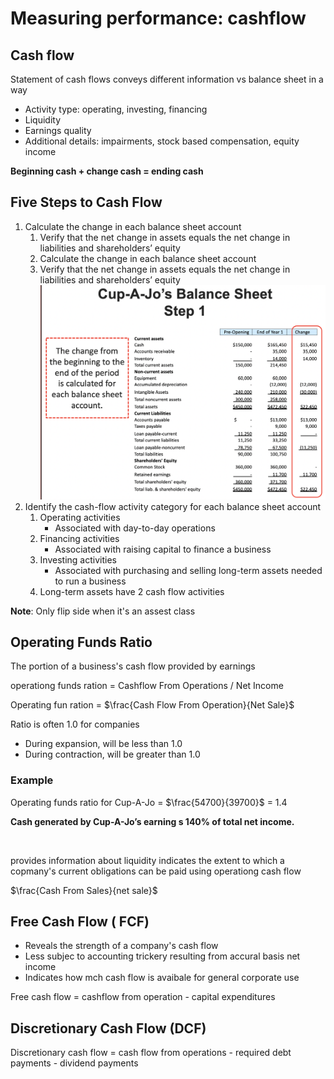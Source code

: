 # Measuring performance: cashflow

## Cash flow

Statement of cash flows conveys different information vs balance sheet in a way    

- Activity type: operating, investing, financing
- Liquidity
- Earnings quality
- Additional details: impairments, stock based compensation, equity income 

**Beginning cash + change cash = ending cash** 

## Five Steps to Cash Flow

1. Calculate the change in each balance sheet account
    1. Verify that the net change in assets equals the net change in liabilities and shareholders’ equity
    2. Calculate the change in each balance sheet account
    3. Verify that the net change in assets equals the net change in liabilities and shareholders’ equity
    ![cashflow](cash-flow-1.png)
2. Identify the cash-flow activity category for each balance sheet account
    1. Operating activities
        - Associated with day-to-day operations
    2. Financing activities
        - Associated with raising capital to finance a business
    3. Investing activities
        - Associated with purchasing and selling long-term assets needed to run a business
    4. Long-term assets have 2 cash flow activities

**Note**: Only flip side when it's an assest class

## Operating Funds Ratio
The portion of a business's cash flow provided by earnings 

operationg funds ration = Cashflow From Operations / Net Income

Operating fun ration = 
$\frac{Cash Flow From Operation}{Net Sale}$

Ratio is often 1.0 for companies
- During expansion, will be less than 1.0
- During contraction, will be greater than 1.0


### Example 
Operating funds ratio for Cup-A-Jo = $\frac{54700}{39700}$ = 1.4     

**Cash generated by Cup-A-Jo’s earning s 140% of total net income.**

<br>

provides information about liquidity 
indicates the extent to which a copmany's current obligations can be paid using operationg cash flow 

$\frac{Cash From Sales}{net sale}$

## Free Cash Flow ( FCF) 
- Reveals the strength of a company's cash flow 
- Less subjec to accounting trickery resulting from accural basis net income 
- Indicates how mch cash flow is avaibale for general corporate use 

Free cash flow = cashflow from operation - capital expenditures

## Discretionary Cash Flow (DCF)

Discretionary cash flow = cash flow from operations - required debt payments - dividend payments 



